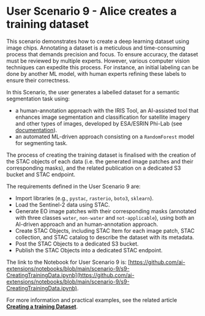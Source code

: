 # User Scenario 9 - Alice creates a training dataset

This scenario demonstrates how to create a deep learning dataset using image chips. Annotating a dataset is a meticulous and time-consuming process that demands precision and focus. To ensure accuracy, the dataset must be reviewed by multiple experts. However, various computer vision techniques can expedite this process. For instance, an initial labeling can be done by another ML model, with human experts refining these labels to ensure their correctness.

In this Scenario, the user generates a labelled dataset for a semantic segmentation task using:

* a human-annotation approach with the IRIS Tool, an AI-assisted tool that enhances image segmentation and classification for satellite imagery and other types of images, developed by ESA/ESRIN Phi-Lab (see [documentation](https://github.com/ESA-PhiLab/iris)).
* an automated ML-driven approach consisting on a `RandomForest` model for segmenting task. 

The process of creating the training dataset is finalised with the creation of the STAC objects of each data (i.e. the generated image patches and their corresponding masks), and the related publication on a dedicated S3 bucket and STAC endpoint.

The requirements defined in the User Scenario 9 are:

* Import libraries (e.g., `pystac`, `rasterio`, `boto3`, `sklearn`).
* Load the Sentinel-2 data using STAC.
* Generate EO image patches with their corresponding masks (annotated with three classes `water`, `non-water` and `not-applicable`), using both an AI-driven approach and an human-annotation approach.
* Create STAC Objects, including STAC Item for each image patch, STAC collection, and STAC catalog to describe the dataset with its metadata.
* Post the STAC Objects to a dedicated S3 bucket.
* Publish the STAC Objects into a dedicated STAC endpoint.

The link to the Notebook for User Scenario 9 is: [https://github.com/ai-extensions/notebooks/blob/main/scenario-9/s9-CreatingTrainingData.ipynb](https://github.com/ai-extensions/notebooks/blob/main/scenario-9/s9-CreatingTrainingData.ipynb).

For more information and practical examples, see the related article [**Creating a training Dataset**](https://discuss.terradue.com/t/announcing-the-launch-of-the-ai-ml-enhancement-project-for-gep-and-urban-tep-exploitation-platforms/1188/13#aiml-enhancement-project-creating-a-training-dataset-1).